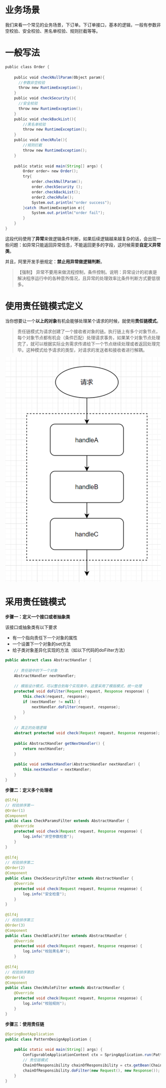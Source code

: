 # 业务场景

我们来看一个常见的业务场景，下订单。下订单接口，基本的逻辑，一般有参数非空校验、安全校验、黑名单校验、规则拦截等等。

# 一般写法

```java
public class Order {  
  
    public void checkNullParam(Object param){  
      //参数非空校验  
      throw new RuntimeException();  
    }  
    public void checkSecurity(){  
      //安全校验  
      throw new RuntimeException();  
    }  
    public void checkBackList(){  
        //黑名单校验  
        throw new RuntimeException();  
    }  
    public void checkRule(){  
        //规则拦截  
        throw new RuntimeException();  
    }  
  
    public static void main(String[] args) {  
        Order order= new Order();  
        try{  
            order.checkNullParam();  
            order.checkSecurity ();  
            order.checkBackList();  
            order2.checkRule();  
            System.out.println("order success");  
        }catch (RuntimeException e){  
            System.out.println("order fail");  
        }  
    }  
}
```

这段代码使用了**异常**来做逻辑条件判断，如果后续逻辑越来越复杂的话，会出现一些问题：如异常只能返回异常信息，不能返回更多的字段，这时候需要**自定义异常类**。

并且，阿里开发手册规定：**禁止用异常做逻辑判断**。

>【强制】 异常不要用来做流程控制，条件控制。说明：异常设计的初衷是解决程序运行中的各种意外情况，且异常的处理效率比条件判断方式要低很多。

# 使用责任链模式定义

当你想要让一个**以上的对象**有机会能够处理某个请求的时候，就使用**责任链模式**。

>责任链模式为请求创建了一个接收者对象的链。执行链上有多个对象节点，每个对象节点都有机会（条件匹配）处理请求事务，如果某个对象节点处理完了，就可以根据实际业务需求传递给下一个节点继续处理或者返回处理完毕。这种模式给予请求的类型，对请求的发送者和接收者进行解耦。

![image.png](https://raw.githubusercontent.com/michik0/notes-image/master/20230528144432.png)

# 采用责任链模式

**步骤一：定义一个接口或者抽象类**

该接口或抽象类有以下要求

-   有一个指向责任下一个对象的属性
-   一个设置下一个对象的set方法
-   给子类对象差异化实现的方法（如以下代码的doFilter方法）

```java
public abstract class AbstractHandler {  
  
    // 责任链中的下一个对象  
    AbstractHandler nextHandler;  

	// 模版设计模式，可以整合到每个实现类中，这里采用了模版模式，统一处理
    protected void doFilter(Request request, Response response) {  
        this.check(request, response);  
        if (nextHandler != null) {  
            nextHandler.doFilter(request, response);  
        }  
    }  

	// 真正的处理逻辑
    abstract protected void check(Request request, Response response);  
  
    public AbstractHandler getNextHandler() {  
        return nextHandler;  
    }  
  
    public void setNextHandler(AbstractHandler nextHandler) {  
        this.nextHandler = nextHandler;  
    }  
}
```

**步骤二：定义多个处理者**

```java
@Slf4j  
// 校验排序第一  
@Order(1)  
@Component  
public class CheckParamsFilter extends AbstractHandler {  
    @Override  
    protected void check(Request request, Response response) {  
        log.info("非空参数检查");  
    }  
}

@Slf4j  
// 校验排序第二  
@Order(2)  
@Component  
public class CheckSecurityFilter extends AbstractHandler {  
    @Override  
    protected void check(Request request, Response response) {  
        log.info("安全检查");  
    }    
}

@Slf4j  
// 校验排序第三  
@Order(3)  
@Component  
public class CheckBlackFilter extends AbstractHandler {  
    @Override  
    protected void check(Request request, Response response) {  
        log.info("校验黑名单");  
    }  

@Slf4j  
// 校验排序第四  
@Order(4)  
@Component  
public class CheckRuleFilter extends AbstractHandler {  
    @Override  
    protected void check(Request request, Response response) {  
        log.info("校验规则");  
    }    
}
```

**步骤三：使用责任链**

```java
@SpringBootApplication  
public class PatternDesignApplication {  
  
    public static void main(String[] args) {  
        ConfigurableApplicationContext ctx = SpringApplication.run(PatternDesignApplication.class, args);  
        // 责任链模式  
        ChainOfResponsibility chainOfResponsibility = ctx.getBean(ChainOfResponsibility.class);  
        chainOfResponsibility.doFilter(new Request(), new Response());  
    }  
}
```
